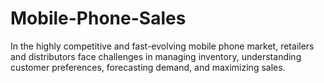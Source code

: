 # Mobile-Phone-Sales
In the highly competitive and fast-evolving mobile phone market, retailers and distributors face challenges in managing inventory, understanding customer preferences, forecasting demand, and maximizing sales. 

